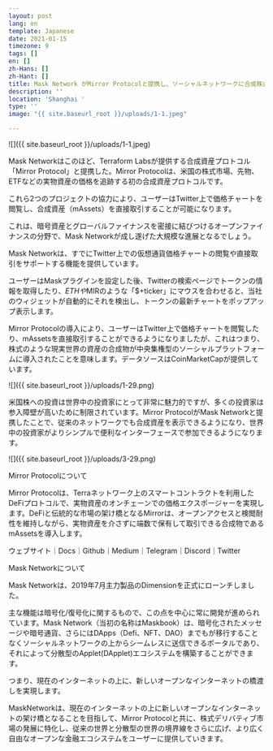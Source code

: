 ```yaml
---
layout: post
lang: en
template: Japanese
date: 2021-01-15
timezone: 9
tags: []
en: []
zh-Hans: []
zh-Hant: []
title: Mask Network がMirror Protocolと提携し、ソーシャルネットワークに合成株式資産を提供
description: ''
location: 'Shanghai '
type: ''
image: "{{ site.baseurl_root }}/uploads/1-1.jpeg"

---
```

![]({{ site.baseurl_root }}/uploads/1-1.jpeg)

Mask Networkはこのほど、Terraform Labsが提供する合成資産プロトコル「Mirror Protocol」と提携した。Mirror Protocolは、米国の株式市場、先物、ETFなどの実物資産の価格を追跡する初の合成資産プロトコルです。

これら2つのプロジェクトの協力により、ユーザーはTwitter上で価格チャートを閲覧し、合成資産（mAssets）を直接取引することが可能になります。

これは、暗号資産とグローバルファイナンスを密接に結びつけるオープンファイナンスの分野で、Mask Networkが成し遂げた大規模な進展となるでしょう。

Mask Networkは、すでにTwitter上での仮想通貨価格チャートの閲覧や直接取引をサポートする機能を提供しています。

ユーザーはMaskプラグインを設定した後、Twitterの検索ページでトークンの情報を取得したり、$ETHや$MIRのような「$+ticker」にマウスを合わせると、当社のウィジェットが自動的にそれを検出し、トークンの最新チャートをポップアップ表示します。

Mirror Protocolの導入により、ユーザーはTwitter上で価格チャートを閲覧したり、mAssetsを直接取引することができるようになりましたが、これはつまり、株式のような現実世界の資産の合成物が中央集権型のソーシャルプラットフォームに導入されたことを意味します。データソースはCoinMarketCapが提供しています。

![]({{ site.baseurl_root }}/uploads/1-29.png)

米国株への投資は世界中の投資家にとって非常に魅力的ですが、多くの投資家は参入障壁が高いために制限されています。Mirror ProtocolがMask Networkと提携したことで、従来のネットワークでも合成資産を表示できるようになり、世界中の投資家がよりシンプルで便利なインターフェースで参加できるようになります。

![]({{ site.baseurl_root }}/uploads/3-29.png)

Mirror Protocolについて

Mirror Protocolは、Terraネットワーク上のスマートコントラクトを利用したDeFiプロトコルで、実物資産のオンチェーンでの価格エクスポージャーを実現します。DeFiと伝統的な市場の架け橋となるMirrorは、オープンアクセスと検閲耐性を維持しながら、実物資産を介さずに端数で保有して取引できる合成物であるmAssetsを導入します。

ウェブサイト｜Docs｜Github｜Medium｜Telegram｜Discord｜Twitter

Mask Networkについて

Mask Networkは、2019年7月主力製品のDimensionを正式にローンチしました。

主な機能は暗号化/復号化に関するもので、この点を中心に常に開発が進められています。Mask Network（当初の名称はMaskbook）は、暗号化されたメッセージや暗号通貨、さらにはDApps（Defi、NFT、DAO）までもが移行することなくソーシャルネットワークの上からシームレスに送信できるポータルであり、それによって分散型のApplet(DApplet)エコシステムを構築することができます。

つまり、現在のインターネットの上に、新しいオープンなインターネットの橋渡しを実現します。

MaskNetworkは、現在のインターネットの上に新しいオープンなインターネットの架け橋となることを目指して、Mirror Protocolと共に、株式デリバティブ市場の発展に特化し、従来の世界と分散型の世界の境界線をさらに広げ、より広く自由なオープンな金融エコシステムをユーザーに提供していきます。